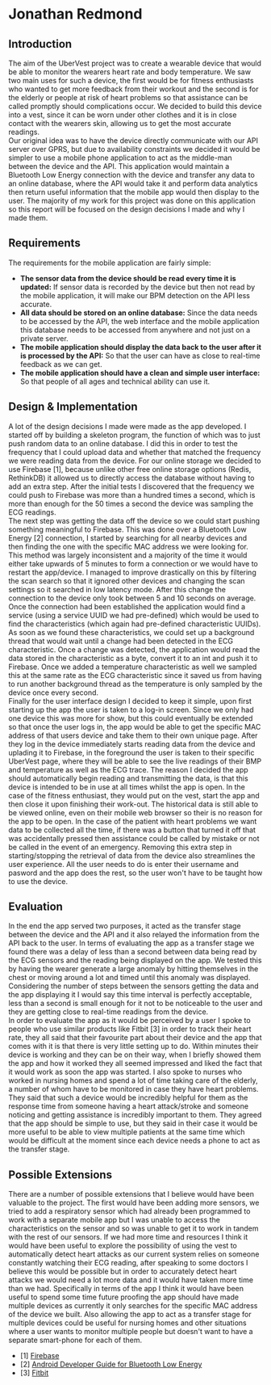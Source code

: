 Jonathan Redmond
================

Introduction
------------

The aim of the UberVest project was to create a wearable device that would be able to monitor the wearers heart rate and body temperature. We saw two main uses for such a device, the first would be for fitness enthusiasts who wanted to get more feedback from their workout and the second is for the elderly or people at risk of heart problems so that assistance can be called promptly should complications occur. We decided to build this device into a vest, since it can be worn under other clothes and it is in close contact with the wearers skin, allowing us to get the most accurate readings.  
Our original idea was to have the device directly communicate with our API server over GPRS, but due to availability constraints we decided it would be simpler to use a mobile phone application to act as the middle-man between the device and the API. This application would maintain a Bluetooth Low Energy connection with the device and transfer any data to an online database, where the API would take it and perform data analytics then return useful information that the mobile app would then display to the user. The majority of my work for this project was done on this application so this report will be focused on the design decisions I made and why I made them.

Requirements
------------

The requirements for the mobile application are fairly simple:  
* **The sensor data from the device should be read every time it is updated:** If sensor data is recorded by the device but then not read by the mobile application, it will make our BPM detection on the API less accurate.
* **All data should be stored on an online database:** Since the data needs to be accessed by the API, the web interface and the mobile application this database needs to be accessed from anywhere and not just on a private server.
* **The mobile application should display the data back to the user after it is processed by the API:** So that the user can have as close to real-time feedback as we can get.
* **The mobile application should have a clean and simple user interface:** So that people of all ages and technical ability can use it.

Design & Implementation
-----------------------

A lot of the design decisions I made were made as the app developed. I started off by building a skeleton program, the function of which was to just push random data to an online database. I did this in order to test the frequency that I could upload data and whether that matched the frequency we were reading data from the device. For our online storage we decided to use Firebase [1], because unlike other free online storage options (Redis, RethinkDB) it allowed us to directly access the database without having to add an extra step. After the initial tests I discovered that the frequency we could push to Firebase was more than a hundred times a second, which is more than enough for the 50 times a second the device was sampling the ECG readings.  
The next step was getting the data off the device so we could start pushing something meaningful to Firebase. This was done over a Bluetooth Low Energy [2] connection, I started by searching for all nearby devices and then finding the one with the specific MAC address we were looking for. This method was largely inconsistent and a majority of the time it would either take upwards of 5 minutes to form a connection or we would have to restart the app/device. I managed to improve drastically on this by filtering the scan search so that it ignored other devices and changing the scan settings so it searched in low latency mode. After this change the connection to the device only took between 5 and 10 seconds on average. Once the connection had been established the application would find a service (using a service UUID we had pre-defined) which would be used to find the characteristics (which again had pre-defined characteristic UUIDs). As soon as we found these characteristics, we could set up a background thread that would wait until a change had been detected in the ECG characteristic. Once a change was detected, the application would read the data stored in the characteristic as a byte, convert it to an int and push it to Firebase. Once we added a temperature characteristic as well we sampled this at the same rate as the ECG characteristic since it saved us from having to run another background thread as the temperature is only sampled by the device once every second.  
Finally for the user interface design I decided to keep it simple, upon first starting up the app the user is taken to a log-in screen. Since we only had one device this was more for show, but this could eventually be extended so that once the user logs in, the app would be able to get the specific MAC address of that users device and take them to their own unique page. After they log in the device immediately starts reading data from the device and uplading it to Firebase, in the foreground the user is taken to their specific UberVest page, where they will be able to see the live readings of their BMP and temperature as well as the ECG trace. The reason I decided the app should automatically begin reading and transmitting the data, is that this device is intended to be in use at all times whilst the app is open. In the case of the fitness enthusiast, they would put on the vest, start the app and then close it upon finishing their work-out. The historical data is still able to be viewed online, even on their mobile web browser so their is no reason for the app to be open. In the case of the patient with heart problems we want data to be collected all the time, if there was a button that turned it off that was accidentally pressed then assistance could be called by mistake or not be called in the event of an emergency. Removing this extra step in starting/stopping the retrieval of data from the device also streamlines the user experience. All the user needs to do is enter their username and pasword and the app does the rest, so the user won't have to be taught how to use the device.

Evaluation
----------

In the end the app served two purposes, it acted as the transfer stage between the device and the API and it also relayed the information from the API back to the user. In terms of evaluating the app as a transfer stage we found there was a delay of less than a second between data being read by the ECG sensors and the reading being displayed on the app. We tested this by having the wearer generate a large anomaly by hitting themselves in the chest or moving around a lot and timed until this anomaly was displayed. Considering the number of steps between the sensors getting the data and the app displaying it I would say this time interval is perfectly acceptable, less than a second is small enough for it not to be noticeable to the user and they are getting close to real-time readings from the device.   
In order to evaluate the app as it would be perceived by a user I spoke to people who use similar products like Fitbit [3] in order to track their heart rate, they all said that their favourite part about their device and the app that comes with it is that there is very little setting up to do. Within minutes their device is working and they can be on their way, when I briefly showed them the app and how it worked they all seemed impressed and liked the fact that it would work as soon the app was started. I also spoke to nurses who worked in nursing homes and spend a lot of time taking care of the elderly, a number of whom have to be monitored in case they have heart problems. They said that such a device would be incredibly helpful for them as the response time from someone having a heart attack/stroke and someone noticing and getting assistance is incredibly important to them. They agreed that the app should be simple to use, but they said in their case it would be more useful to be able to view multiple patients at the same time which would be difficult at the moment since each device needs a phone to act as the transfer stage.

Possible Extensions
-------------------

There are a number of possible extensions that I believe would have been valuable to the project. The first would have been adding more sensors, we tried to add a respiratory sensor which had already been programmed to work with a separate mobile app but I was unable to access the characteristics on the sensor and so was unable to get it to work in tandem with the rest of our sensors. If we had more time and resources I think it would have been useful to explore the possibility of using the vest to automatically detect heart attacks as our current system relies on someone constantly watching their ECG reading, after speaking to some doctors I believe this would be possible but in order to accurately detect heart attacks we would need a lot more data and it would have taken more time than we had. Specifically in terms of the app I think it would have been useful to spend some time future proofing the app should have made multiple devices as currently it only searches for the specific MAC address of the device we built. Also allowing the app to act as a transfer stage for multiple devices could be useful for nursing homes and other situations where a user wants to monitor multiple people but doesn't want to have a separate smart-phone for each of them.




* [1] [Firebase](http://www.firebase.com)
* [2] [Android Developer Guide for Bluetooth Low Energy](http://developer.android.com/guide/topics/connectivity/bluetooth-le.html)
* [3] [Fitbit](http://www.fitbit.com)
